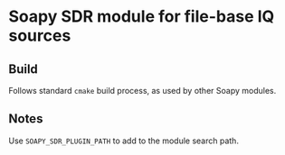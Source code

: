 # Soapy SDR module for file-base IQ sources

## Build

Follows standard `cmake` build process, as used by other Soapy modules.

## Notes

Use `SOAPY_SDR_PLUGIN_PATH` to add to the module search path.


